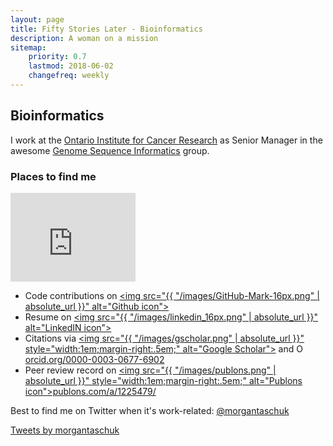 ```yaml
---
layout: page
title: Fifty Stories Later - Bioinformatics
description: A woman on a mission
sitemap:
    priority: 0.7
    lastmod: 2018-06-02
    changefreq: weekly
---
```

## Bioinformatics

I work at the [Ontario Institute for Cancer Research](https://oicr.on.ca) as Senior Manager in the awesome 
<a href="https://github.com/oicr-gsi" alt="OICR Genome Sequence Informatics group on Github">Genome Sequence Informatics</a> 
group.

### Places to find me
<script type="text/javascript" src="https://platform.linkedin.com/badges/js/profile.js" async defer></script>
<span class="image left"></span>
<iframe class="image left" src="http://githubbadge.appspot.com/morgantaschuk?s=1" style="border: 0;height: 142px;width: 200px;overflow: hidden;" frameBorder="0"></iframe>

* Code contributions on <a href="https://github.com/morgantaschuk" alt="Github"><img src="{{ "/images/GitHub-Mark-16px.png" | absolute_url }}" alt="Github icon"></a>
* Resume on <a href="https://ca.linkedin.com/in/morgantaschuk"><img src="{{ "/images/linkedin_16px.png" | absolute_url }}" alt="LinkedIN icon"></a>
* Citations via <a href="https://scholar.google.ca/citations?user=8Q7rEwYAAAAJ&hl=en" style="vertical-align:top;"><img src="{{ "/images/gscholar.png" | absolute_url }}" style="width:1em;margin-right:.5em;" alt="Google Scholar"></a> and <a href="https://orcid.org/0000-0003-0677-6902" target="orcid.widget" rel="noopener noreferrer" style="vertical-align:top;"><img src="https://orcid.org/sites/default/files/images/orcid_16x16.png" style="width:1em;margin-right:.5em;" alt="ORCID iD icon">orcid.org/0000-0003-0677-6902</a>
* Peer review record on <a href="https://publons.com/a/1225479/" rel="noopener noreferrer" style="vertical-align:top;"><img src="{{ "/images/publons.png" | absolute_url }}" style="width:1em;margin-right:.5em;" alt="Publons icon">publons.com/a/1225479/</a>

Best to find me on Twitter when it's work-related:
[@morgantaschuk](https://www.twitter.com/morgantaschuk)

<a class="twitter-timeline" data-link-color="#E95F28"
href="https://twitter.com/morgantaschuk?ref_src=twsrc%5Etfw">
Tweets by morgantaschuk</a> 
<script async src="https://platform.twitter.com/widgets.js" charset="utf-8"></script>
